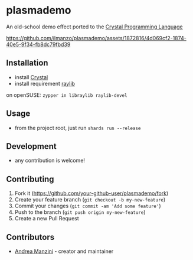 # plasmademo

An old-school demo effect ported to the [Crystal Programming Language](https://crystal-lang.org/)

https://github.com/ilmanzo/plasmademo/assets/1872816/4d069cf2-1874-40e5-9f34-fb8dc79fbd39


## Installation

- install [Crystal](https://crystal-lang.org/)
- install requirement [raylib](https://www.raylib.com/)

on openSUSE: `zypper in libraylib raylib-devel`

## Usage

- from the project root, just run `shards run --release`

## Development

- any contribution is welcome!

## Contributing

1. Fork it (<https://github.com/your-github-user/plasmademo/fork>)
2. Create your feature branch (`git checkout -b my-new-feature`)
3. Commit your changes (`git commit -am 'Add some feature'`)
4. Push to the branch (`git push origin my-new-feature`)
5. Create a new Pull Request

## Contributors

- [Andrea Manzini](https://github.com/ilmanzo) - creator and maintainer
